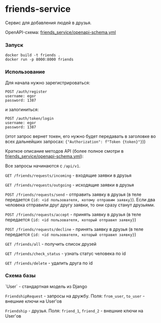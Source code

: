 <h1>friends-service</h1>
Сервис для добавления людей в друзья.

OpenAPI-схема: [friends_service/openapi-schema.yml](friends_service/openapi-schema.yml)

<h3>Запуск</h3>

```
docker build -t friends .
docker run -p 8000:8000 friends
```

<h3>Использование</h3>

Для начала нужно зарегистрироваться:

```
POST /auth/register
username: egor
password: 1387
```

и залогиниться:

```
POST /auth/token/login
username: egor
password: 1387
```
(этот запрос вернет токен, его нужно будет передавать в заголовке во всех дальнейших запросах: `{"Authorization": f"Token {token}"}`))

Краткое описание методов API (более полное смотри в [friends_service/openapi-schema.yml](friends_service/openapi-schema.yml)):

Все запросы начинаются с ```/api/v1```.

`GET /friends/requests/incoming` - входящие заявки в друзья

`GET /friends/requests/outgoing` - исходящие заявки в друзья

`POST /friends/requests/send` - отправить заявку в друзья (в теле передается `{id: <id пользователя, котому отправим заявку}`). Если два человека отправили друг другу заявки, то они сразу станут друзьями.

`POST /friends/requests/accept` - принять заявку в друзья (в теле передается `{id: <id пользователя, который отправил заявку}`)

`POST /friends/requests/decline` - принять заявку в друзья (в теле передается `{id: <id пользователя, который отправил заявку}`)

`GET /friends/all` - получить список друзей

`GET /friends/check_status` - узнать статус человека по id

`GET /friends/delete` - удалить друга по id


<h3>Схема базы</h3>
`User` - стандартная модель из Django

`FriendshipRequest` - запросы на дружбу. Поля: `from_user`, `to_user` - внешние ключи на User'ов

`Friendship` - друзья. Поля: `friend_1`, `friend_2` - внешние ключи на User'ов

